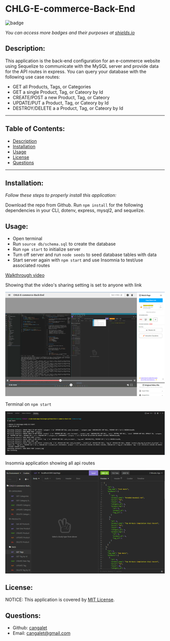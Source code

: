 # CHLG-E-commerce-Back-End

![badge](https://img.shields.io/badge/license-MIT-blue?style=flat-square)

_You can access more badges and their purposes at [shields.io](https://shields.io)_

## Description:

This application is the back-end configuration for an e-commerce website using Sequelize to communicate with the MySQL server and provide data for the API routes in express.  You can query your database with the following use case routes:

- GET all Products, Tags, or Categories
- GET a single Product, Tag, or Cateory by Id
- CREATE/POST a new Product, Tag, or Cateory
- UPDATE/PUT a Product, Tag, or Cateory by Id
- DESTROY/DELETE a a Product, Tag, or Cateory by Id

----------------------------------

## Table of Contents:
- [Description](#description)
- [Installation](#installation)
- [Usage](#usage)
- [License](#license)
- [Questions](#questions)

----------------------------------

## Installation:

_Follow these steps to properly install this application:_

Download the repo from Github.  Run ```npm install``` for the following dependencies in your CLI, dotenv, express, mysql2, and sequelize.

## Usage:

- Open terminal
- Run ```source db/schema.sql``` to create the database
- Run ```npm start``` to initialize server
- Turn off server and run ```node seeds``` to seed database tables with data
- Start server again with ```npm start``` and use Insomnia to test/use associated routes

[Walkthrough video](https://watch.screencastify.com/v/7lP10MNyIdRqXws1zOYE)

Showing that the video's sharing setting is set to anyone with link

![Screenshot](./assets/screenshare-screenshot.png)

Terminal on ```npm start```

![Screenshot](./assets/screenshot.png)

Insomnia application showing all api routes

![Screenshot](./assets/screenshot-insomnia.png)

## License:

NOTICE: This application is covered by [MIT License](https://choosealicense.com/licenses/mit/).

## Questions:

- Github: [cangalet](https://github.com/cangalet)
- Email:  cangalet@gmail.com